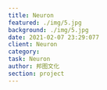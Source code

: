 ```yaml
---
title: Neuron
featured: ./img/5.jpg
background: ./img/5.jpg
date: 2021-02-07 23:29:077
client: Neuron
category: 
task: Neuron
author: 邦图文化
section: project
---
```

